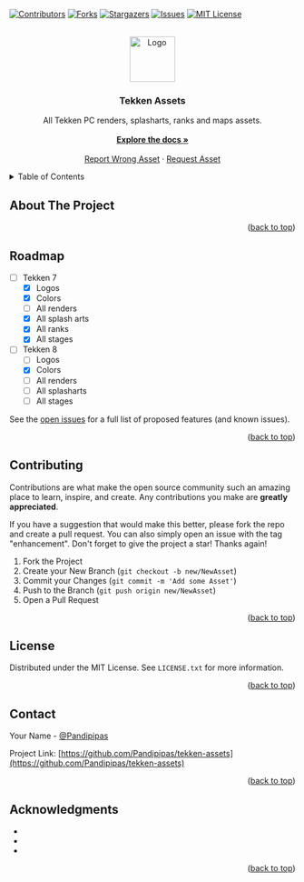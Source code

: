 <!-- Improved compatibility of back to top link: See: https://github.com/othneildrew/Best-README-Template/pull/73 -->
<a name="readme-top"></a>
<!--
*** Thanks for checking out the Best-README-Template. If you have a suggestion
*** that would make this better, please fork the repo and create a pull request
*** or simply open an issue with the tag "enhancement".
*** Don't forget to give the project a star!
*** Thanks again! Now go create something AMAZING! :D
-->



<!-- PROJECT SHIELDS -->
<!--
*** I'm using markdown "reference style" links for readability.
*** Reference links are enclosed in brackets [ ] instead of parentheses ( ).
*** See the bottom of this document for the declaration of the reference variables
*** for contributors-url, forks-url, etc. This is an optional, concise syntax you may use.
*** https://www.markdownguide.org/basic-syntax/#reference-style-links
-->
[![Contributors][contributors-shield]][contributors-url]
[![Forks][forks-shield]][forks-url]
[![Stargazers][stars-shield]][stars-url]
[![Issues][issues-shield]][issues-url]
[![MIT License][license-shield]][license-url]



<!-- PROJECT LOGO -->
<br />
<div align="center">
  <a href="https://github.com/Pandipipas/tekken-assets">
    <img src="images/logo.png" alt="Logo" width="80" height="80">
  </a>

<h3 align="center">Tekken Assets</h3>

  <p align="center">
    All Tekken PC renders, splasharts, ranks and maps assets.
    <br />
    <br />
    <a href="https://github.com/Pandipipas/tekken-assets"><strong>Explore the docs »</strong></a>
    <br />
    <br />
    <a href="https://github.com/Pandipipas/tekken-assets/issues">Report Wrong Asset</a>
    ·
    <a href="https://github.com/Pandipipas/tekken-assets/issues">Request Asset</a>
  </p>
</div>



<!-- TABLE OF CONTENTS -->
<details>
  <summary>Table of Contents</summary>
  <ol>
    <li>
      <a href="#about-the-project">About The Project</a>
    <li><a href="#roadmap">Roadmap</a></li>
    <li><a href="#contributing">Contributing</a></li>
    <li><a href="#license">License</a></li>
    <li><a href="#contact">Contact</a></li>
    <li><a href="#acknowledgments">Acknowledgments</a></li>
  </ol>
</details>



<!-- ABOUT THE PROJECT -->
## About The Project

<!-- [![Product Name Screen Shot][product-screenshot]](https://example.com)

Here's a blank template to get started: To avoid retyping too much info. Do a search and replace with your text editor for the following: `Pandipipas`, `tekken-assets`, `Pandipipas`, `linkedin_username`, `email_client`, `email`, `Tekken Assets`, `All Tekken PC renders, splasharts and maps assets.` -->

<p align="right">(<a href="#readme-top">back to top</a>)</p>



<!-- ROADMAP -->
## Roadmap

- [ ] Tekken 7
    - [x] Logos
    - [x] Colors
    - [ ] All renders
    - [x] All splash arts
    - [x] All ranks
    - [x] All stages

- [ ] Tekken 8
    - [ ] Logos
    - [x] Colors
    - [ ] All renders
    - [ ] All splasharts
    - [ ] All stages

See the [open issues](https://github.com/Pandipipas/tekken-assets/issues) for a full list of proposed features (and known issues).

<p align="right">(<a href="#readme-top">back to top</a>)</p>



<!-- CONTRIBUTING -->
## Contributing

Contributions are what make the open source community such an amazing place to learn, inspire, and create. Any contributions you make are **greatly appreciated**.

If you have a suggestion that would make this better, please fork the repo and create a pull request. You can also simply open an issue with the tag "enhancement".
Don't forget to give the project a star! Thanks again!

1. Fork the Project
2. Create your New Branch (`git checkout -b new/NewAsset`)
3. Commit your Changes (`git commit -m 'Add some Asset'`)
4. Push to the Branch (`git push origin new/NewAsset`)
5. Open a Pull Request

<p align="right">(<a href="#readme-top">back to top</a>)</p>



<!-- LICENSE -->
## License

Distributed under the MIT License. See `LICENSE.txt` for more information.

<p align="right">(<a href="#readme-top">back to top</a>)</p>



<!-- CONTACT -->
## Contact

Your Name - [@Pandipipas](https://twitter.com/Pandipipas)

Project Link: [https://github.com/Pandipipas/tekken-assets](https://github.com/Pandipipas/tekken-assets)

<p align="right">(<a href="#readme-top">back to top</a>)</p>



<!-- ACKNOWLEDGMENTS -->
## Acknowledgments

* []()
* []()
* []()

<p align="right">(<a href="#readme-top">back to top</a>)</p>



<!-- MARKDOWN LINKS & IMAGES -->
<!-- https://www.markdownguide.org/basic-syntax/#reference-style-links -->
[contributors-shield]: https://img.shields.io/github/contributors/Pandipipas/tekken-assets.svg?style=for-the-badge
[contributors-url]: https://github.com/Pandipipas/tekken-assets/graphs/contributors
[forks-shield]: https://img.shields.io/github/forks/Pandipipas/tekken-assets.svg?style=for-the-badge
[forks-url]: https://github.com/Pandipipas/tekken-assets/network/members
[stars-shield]: https://img.shields.io/github/stars/Pandipipas/tekken-assets.svg?style=for-the-badge
[stars-url]: https://github.com/Pandipipas/tekken-assets/stargazers
[issues-shield]: https://img.shields.io/github/issues/Pandipipas/tekken-assets.svg?style=for-the-badge
[issues-url]: https://github.com/Pandipipas/tekken-assets/issues
[license-shield]: https://img.shields.io/github/license/Pandipipas/tekken-assets.svg?style=for-the-badge
[license-url]: https://github.com/Pandipipas/tekken-assets/blob/master/LICENSE.txt
[linkedin-shield]: https://img.shields.io/badge/-LinkedIn-black.svg?style=for-the-badge&logo=linkedin&colorB=555
[linkedin-url]: https://linkedin.com/in/linkedin_username
[product-screenshot]: images/screenshot.png
[Next.js]: https://img.shields.io/badge/next.js-000000?style=for-the-badge&logo=nextdotjs&logoColor=white
[Next-url]: https://nextjs.org/
[React.js]: https://img.shields.io/badge/React-20232A?style=for-the-badge&logo=react&logoColor=61DAFB
[React-url]: https://reactjs.org/
[Vue.js]: https://img.shields.io/badge/Vue.js-35495E?style=for-the-badge&logo=vuedotjs&logoColor=4FC08D
[Vue-url]: https://vuejs.org/
[Angular.io]: https://img.shields.io/badge/Angular-DD0031?style=for-the-badge&logo=angular&logoColor=white
[Angular-url]: https://angular.io/
[Svelte.dev]: https://img.shields.io/badge/Svelte-4A4A55?style=for-the-badge&logo=svelte&logoColor=FF3E00
[Svelte-url]: https://svelte.dev/
[Laravel.com]: https://img.shields.io/badge/Laravel-FF2D20?style=for-the-badge&logo=laravel&logoColor=white
[Laravel-url]: https://laravel.com
[Bootstrap.com]: https://img.shields.io/badge/Bootstrap-563D7C?style=for-the-badge&logo=bootstrap&logoColor=white
[Bootstrap-url]: https://getbootstrap.com
[JQuery.com]: https://img.shields.io/badge/jQuery-0769AD?style=for-the-badge&logo=jquery&logoColor=white
[JQuery-url]: https://jquery.com 
